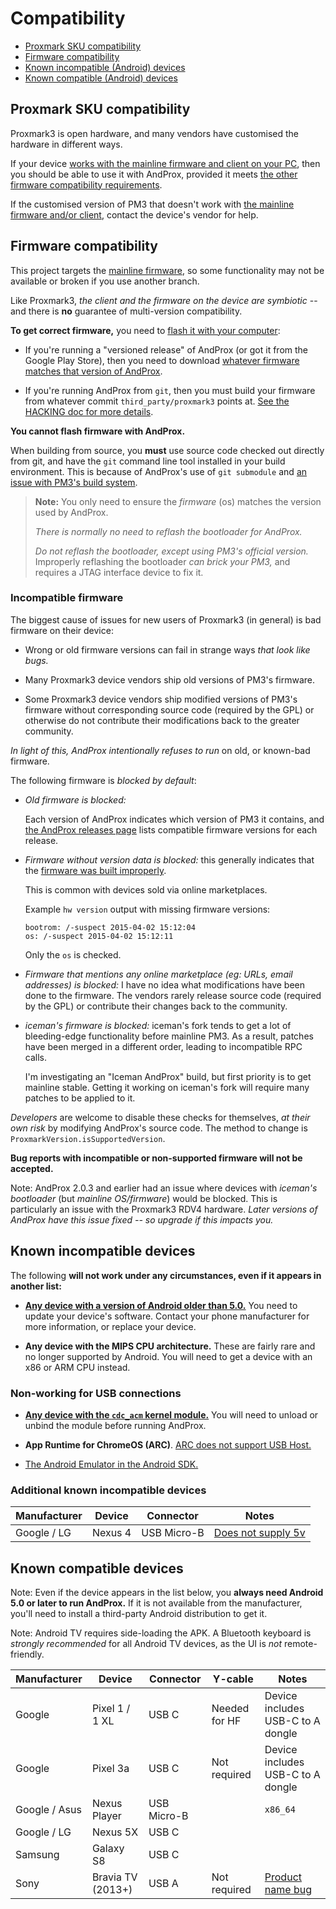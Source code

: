# Compatibility

* [Proxmark SKU compatibility](#proxmark-sku-compatibility)
* [Firmware compatibility](#firmware-compatibility)
* [Known incompatible (Android) devices](#known-incompatible-devices)
* [Known compatible (Android) devices](#known-compatible-devices)

## Proxmark SKU compatibility

Proxmark3 is open hardware, and many vendors have customised the hardware in different ways.

If your device [works with the mainline firmware and client on your PC][mainline], then you should
be able to use it with AndProx, provided it meets [the other firmware compatibility
requirements](#firmware-compatibility).

If the customised version of PM3 that doesn't work with [the mainline firmware and/or
client][mainline], contact the device's vendor for help.

## Firmware compatibility

This project targets the [mainline firmware][mainline], so some functionality may not be available
or broken if you use another branch.

Like Proxmark3, _the client and the firmware on the device are symbiotic_ -- and there is **no**
guarantee of multi-version compatibility.

**To get correct firmware,** you need to [flash it with your computer][flashing]:

* If you're running a "versioned release" of AndProx (or got it from the Google Play Store), then
  you need to download [whatever firmware matches that version of AndProx][and-rel].

* If you're running AndProx from `git`, then you must build your firmware from whatever commit
  `third_party/proxmark3` points at.  [See the HACKING doc for more details][hacking].

**You cannot flash firmware with AndProx.**

When building from source, you **must** use source code checked out directly from git, and have
the `git` command line tool installed in your build environment. This is because of AndProx's use
of `git submodule` and [an issue with PM3's build system][pm3git].

> **Note:** You only need to ensure the _firmware_ (os) matches the version used by AndProx.
>
> _There is normally no need to reflash the bootloader for AndProx._
>
> _Do not reflash the bootloader, except using PM3's official version._ Improperly reflashing the
> bootloader _can brick your PM3,_ and requires a JTAG interface device to fix it.

### Incompatible firmware

The biggest cause of issues for new users of Proxmark3 (in general) is bad firmware on their device:

* Wrong or old firmware versions can fail in strange ways _that look like bugs._

* Many Proxmark3 device vendors ship old versions of PM3's firmware.

* Some Proxmark3 device vendors ship modified versions of PM3's firmware without corresponding
  source code (required by the GPL) or otherwise do not contribute their modifications back to the
  greater community.

_In light of this, AndProx intentionally refuses to run_ on old, or known-bad firmware.

The following firmware is _blocked by default_:

* _Old firmware is blocked:_

  Each version of AndProx indicates which version of PM3 it contains, and [the AndProx releases
  page][and-rel] lists compatible firmware versions for each release.

* _Firmware without version data is blocked:_ this generally indicates that the
  [firmware was built improperly][pm3git].

  This is common with devices sold via online marketplaces.

  Example `hw version` output with missing firmware versions:

  ```
  bootrom: /-suspect 2015-04-02 15:12:04
  os: /-suspect 2015-04-02 15:12:11
  ```

  Only the `os` is checked.

* _Firmware that mentions any online marketplace (eg: URLs, email addresses) is blocked:_ I have no
  idea what modifications have been done to the firmware. The vendors rarely release source code
  (required by the GPL) or contribute their changes back to the community.

* _iceman's firmware is blocked:_ iceman's fork tends to get a lot of bleeding-edge functionality
  before mainline PM3. As a result, patches have been merged in a different order, leading to
  incompatible RPC calls.

  I'm investigating an "Iceman AndProx" build, but first priority is to get mainline stable. Getting
  it working on iceman's fork will require many patches to be applied to it.

_Developers_ are welcome to disable these checks for themselves, _at their own risk_ by modifying
AndProx's source code. The method to change is `ProxmarkVersion.isSupportedVersion`.

**Bug reports with incompatible or non-supported firmware will not be accepted.**

Note: AndProx 2.0.3 and earlier had an issue where devices with _iceman's bootloader_ (but
_mainline OS/firmware_) would be blocked.  This is particularly an issue with the Proxmark3 RDV4
hardware.  _Later versions of AndProx have this issue fixed -- so upgrade if this impacts you._


[mainline]: https://github.com/Proxmark/proxmark3
[and-rel]: https://github.com/AndProx/AndProx/releases
[hacking]: ./hacking.md
[flashing]: https://github.com/Proxmark/proxmark3/wiki/flashing
[pm3git]: https://github.com/Proxmark/proxmark3/issues/12

## Known incompatible devices

The following **will not work under any circumstances, even if it appears in another list:**

* [**Any device with a version of Android older than 5.0.**][andold] You need to update your
  device's software. Contact your phone manufacturer for more information, or replace your device.

* **Any device with the MIPS CPU architecture.** These are fairly rare and no longer supported by
  Android. You will need to get a device with an x86 or ARM CPU instead.

### Non-working for USB connections

* [**Any device with the `cdc_acm` kernel module.**][cdcacm]  You will need to unload or unbind the
  module before running AndProx.

* **App Runtime for ChromeOS (ARC)**. [ARC does not support USB Host.][arcusb]

* [The Android Emulator in the Android SDK.](./debugging/android-emulator.md)

### Additional known incompatible devices

Manufacturer | Device            | Connector   | Notes
-------------|-------------------|-------------|--------
Google / LG  | Nexus 4           | USB Micro-B | [Does not supply 5v][nex4]

## Known compatible devices

Note: Even if the device appears in the list below, you **always need Android 5.0 or later to run
AndProx.** If it is not available from the manufacturer, you'll need to install a third-party
Android distribution to get it.

Note: Android TV requires side-loading the APK. A Bluetooth keyboard is _strongly recommended_ for
all Android TV devices, as the UI is _not_ remote-friendly.

Manufacturer | Device            | Connector | Y-cable           | Notes
-------------|-------------------|-----------|-------------------|--------
Google       | Pixel 1 / 1 XL    | USB C     | Needed for HF     | Device includes USB-C to A dongle
Google       | Pixel 3a          | USB C     | Not required      | Device includes USB-C to A dongle
Google / Asus | Nexus Player     | USB Micro-B |                 | `x86_64`
Google / LG  | Nexus 5X          | USB C     |
Samsung      | Galaxy S8         | USB C     |
Sony         | Bravia TV (2013+) | USB A     | Not required      | [Product name bug][prod-name]


[andold]: https://github.com/AndProx/AndProx/issues/7
[cdcacm]: https://github.com/AndProx/AndProx/issues/8
[arcusb]: https://developer.android.com/topic/arc/manifest.html#incompat-entries

[nex4]: https://android.googlesource.com/device/lge/mako/+/fe9f2793424c61588c093df951733347d0d24df4%5E%21/

[prod-name]: ./connecting.md#product-name


